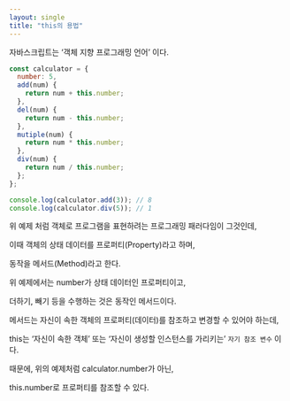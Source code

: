 ```yaml
---
layout: single
title: "this의 용법"
---
```


자바스크립트는 ‘객체 지향 프로그래밍 언어’ 이다.

```jsx
const calculator = {
  number: 5,
  add(num) {
    return num + this.number;
  },
  del(num) {
    return num - this.number;
  },
  mutiple(num) {
    return num * this.number;
  },
  div(num) {
    return num / this.number;
  };
};

console.log(calculator.add(3)); // 8
console.log(calculator.div(5)); // 1
```

위 예제 처럼 객체로 프로그램을 표현하려는 프로그래밍 패러다임이 그것인데,

이때 객체의 상태 데이터를 프로퍼티(Property)라고 하며,

동작을 메서드(Method)라고 한다.

위 예제에서는 number가 상태 데이터인 프로퍼티이고,

더하기, 빼기 등을 수행하는 것은 동작인 메서드이다.

메서드는 자신이 속한 객체의 프로퍼티(데이터)를 참조하고 변경할 수 있어야 하는데,

this는 ‘자신이 속한 객체’ 또는 ‘자신이 생성할 인스턴스를 가리키는’ `자기 참조 변수` 이다.

때문에, 위의 예제처럼 calculator.number가 아닌,

this.number로 프로퍼티를 참조할 수 있다.
